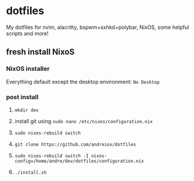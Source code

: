 # dotfiles

My dotfiles for nvim, alacritty, bspwm+sxhkd+polybar, NixOS, some helpful scripts and more!

## fresh install NixoS

### NixOS installer

Everything default except the desktop environment: `No Desktop`

### post install

1. `mkdir dev`

2. install git using `sudo nano /etc/nixos/configuration.nix`

3. `sudo nixos-rebuild switch`

4. `git clone https://github.com/andreiox/dotfiles`

5. `sudo nixos-rebuild switch -I nixos-config=/home/andre/dev/dotfiles/configuration.nix`

6. `./install.sh`
